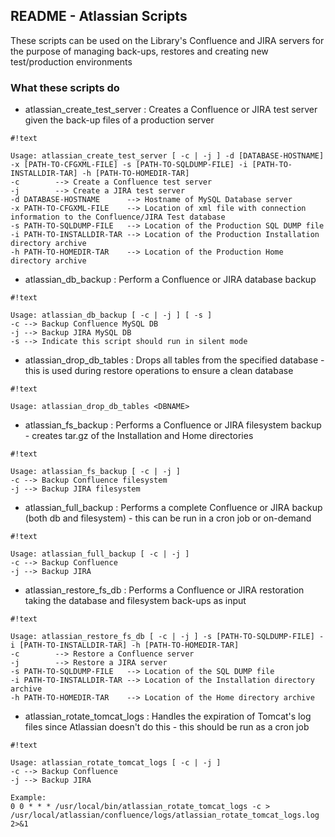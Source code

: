 ## README - Atlassian Scripts ##

These scripts can be used on the Library's Confluence and JIRA servers for the purpose of managing back-ups, restores and creating new test/production environments

### What these scripts do ###

* atlassian_create_test_server : Creates a Confluence or JIRA test server given the back-up files of a production server
```
#!text

Usage: atlassian_create_test_server [ -c | -j ] -d [DATABASE-HOSTNAME] -x [PATH-TO-CFGXML-FILE] -s [PATH-TO-SQLDUMP-FILE] -i [PATH-TO-INSTALLDIR-TAR] -h [PATH-TO-HOMEDIR-TAR]
-c        --> Create a Confluence test server
-j        --> Create a JIRA test server
-d DATABASE-HOSTNAME      --> Hostname of MySQL Database server
-x PATH-TO-CFGXML-FILE    --> Location of xml file with connection information to the Confluence/JIRA Test database
-s PATH-TO-SQLDUMP-FILE   --> Location of the Production SQL DUMP file
-i PATH-TO-INSTALLDIR-TAR --> Location of the Production Installation directory archive
-h PATH-TO-HOMEDIR-TAR    --> Location of the Production Home directory archive
```
* atlassian_db_backup : Perform a Confluence or JIRA database backup
```
#!text

Usage: atlassian_db_backup [ -c | -j ] [ -s ]
-c --> Backup Confluence MySQL DB
-j --> Backup JIRA MySQL DB
-s --> Indicate this script should run in silent mode
```
* atlassian_drop_db_tables : Drops all tables from the specified database - this is used during restore operations to ensure a clean database
```
#!text

Usage: atlassian_drop_db_tables <DBNAME>
```
* atlassian_fs_backup : Performs a Confluence or JIRA filesystem backup - creates tar.gz of the Installation and Home directories
```
#!text

Usage: atlassian_fs_backup [ -c | -j ]
-c --> Backup Confluence filesystem
-j --> Backup JIRA filesystem
```
* atlassian_full_backup : Performs a complete Confluence or JIRA backup (both db and filesystem) - this can be run in a cron job or on-demand
```
#!text

Usage: atlassian_full_backup [ -c | -j ]
-c --> Backup Confluence
-j --> Backup JIRA
```
* atlassian_restore_fs_db : Performs a Confluence or JIRA restoration taking the database and filesystem back-ups as input
```
#!text

Usage: atlassian_restore_fs_db [ -c | -j ] -s [PATH-TO-SQLDUMP-FILE] -i [PATH-TO-INSTALLDIR-TAR] -h [PATH-TO-HOMEDIR-TAR]
-c        --> Restore a Confluence server
-j        --> Restore a JIRA server
-s PATH-TO-SQLDUMP-FILE   --> Location of the SQL DUMP file
-i PATH-TO-INSTALLDIR-TAR --> Location of the Installation directory archive
-h PATH-TO-HOMEDIR-TAR    --> Location of the Home directory archive
```
* atlassian_rotate_tomcat_logs : Handles the expiration of Tomcat's log files since Atlassian doesn't do this - this should be run as a cron job
```
#!text

Usage: atlassian_rotate_tomcat_logs [ -c | -j ]
-c --> Backup Confluence
-j --> Backup JIRA

Example:
0 0 * * * /usr/local/bin/atlassian_rotate_tomcat_logs -c > /usr/local/atlassian/confluence/logs/atlassian_rotate_tomcat_logs.log  2>&1
```
